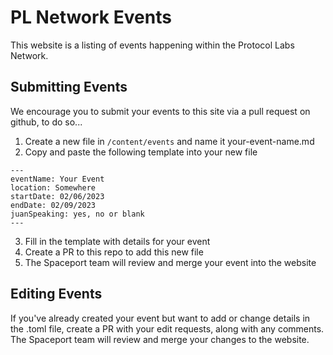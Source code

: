 # PL Network Events
This website is a listing of events happening within the Protocol Labs Network.

## Submitting Events
We encourage you to submit your events to this site via a pull request on github, to do so...

1. Create a new file in ```/content/events``` and name it your-event-name.md
2. Copy and paste the following template into your new file
```
---
eventName: Your Event
location: Somewhere
startDate: 02/06/2023
endDate: 02/09/2023
juanSpeaking: yes, no or blank
---
```
3. Fill in the template with details for your event
4. Create a PR to this repo to add this new file
5. The Spaceport team will review and merge your event into the website

## Editing Events
If you've already created your event but want to add or change details in the .toml file, create a PR with your edit requests, along with any comments. The Spaceport team will review and merge your changes to the website.

